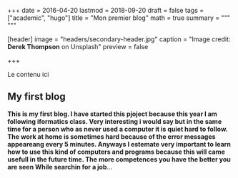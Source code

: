 +++
date = 2016-04-20
lastmod = 2018-09-20
draft = false
tags = ["academic", "hugo"]
title = "Mon premier blog"
math = true
summary = """
"""

[header]
image = "headers/secondary-header.jpg"
caption = "Image credit: **Derek Thompson** on Unsplash"
preview = false

+++

Le contenu ici

## My first blog

**This is my first blog. I have started this pjoject because this year I am following iformatics class. Very interesting i would say but in the same time for a person who as never used a computer it is quiet hard to follow. The work at home is sometimes hard because of the error messages appeareang every 5 minutes. Anyways I estemate very important to learn how to use this kind of computers and programs because this will came usefull in the future time. The more competences you have the better you are seen While searchin for a job**...
